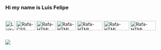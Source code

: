 ### Hi my name is Luis Felipe 

<div style="display: inline_block"><br>
  <img align="center" alt="Luis-Python" height="30" widt="60" src="https://img.shields.io/badge/Python-3776AB?style=for-the-badge&logo=python&logoColor=white">
  <img align="center" alt="Rafa-CSS" height="30" width="60" src="https://img.shields.io/badge/HTML-239120?style=for-the-badge&logo=html5&logoColor=white">
  <img align="center" alt="Rafa-HTML" height="30" width="60" src="https://img.shields.io/badge/CSS-239120?&style=for-the-badge&logo=css3&logoColor=white">
  <img align="center" alt="Rafa-HTML" height="30" width="60" src="https://img.shields.io/badge/PHP-777BB4?style=for-the-badge&logo=php&logoColor=white">
  <img align="center" alt="Rafa-HTML" height="30" width="80" src="https://img.shields.io/badge/Laravel-FF2D20?style=for-the-badge&logo=laravel&logoColor=white">
  <img align="center" alt="Rafa-HTML" height="30" width="80" src="https://img.shields.io/badge/Oracle-F80000?style=for-the-badge&logo=Oracle&logoColor=white">
  <img align="center" alt="Rafa-HTML" height="30" width="80" src="https://img.shields.io/badge/MySQL-005C84?style=for-the-badge&logo=mysql&logoColor=white">
  
</div>

##


<div>
  <a href="https://www.linkedin.com/in/luis-felipe-lopes/" target="_blank"><img src="https://img.shields.io/badge/-LinkedIn-%230077B5?style=for-the-badge&logo=linkedin&logoColor=white" target="_blank"></a> 

</div>
